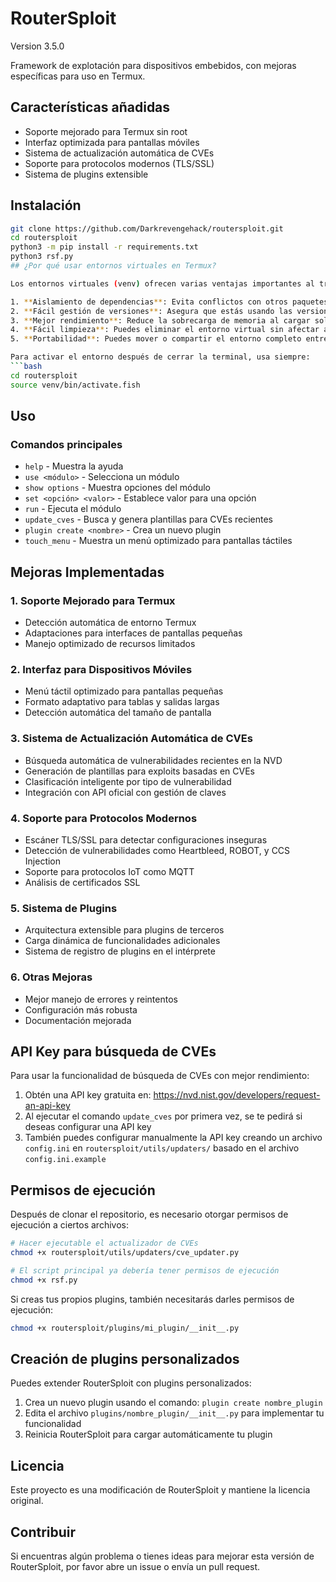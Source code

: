 # RouterSploit

Version 3.5.0

Framework de explotación para dispositivos embebidos, con mejoras específicas para uso en Termux.

## Características añadidas

- Soporte mejorado para Termux sin root
- Interfaz optimizada para pantallas móviles
- Sistema de actualización automática de CVEs
- Soporte para protocolos modernos (TLS/SSL)
- Sistema de plugins extensible

## Instalación

```bash
git clone https://github.com/Darkrevengehack/routersploit.git
cd routersploit
python3 -m pip install -r requirements.txt
python3 rsf.py
## ¿Por qué usar entornos virtuales en Termux?

Los entornos virtuales (venv) ofrecen varias ventajas importantes al trabajar con RouterSploit en Termux:

1. **Aislamiento de dependencias**: Evita conflictos con otros paquetes Python instalados en Termux
2. **Fácil gestión de versiones**: Asegura que estás usando las versiones correctas de cada biblioteca
3. **Mejor rendimiento**: Reduce la sobrecarga de memoria al cargar solo las bibliotecas necesarias
4. **Fácil limpieza**: Puedes eliminar el entorno virtual sin afectar al resto del sistema
5. **Portabilidad**: Puedes mover o compartir el entorno completo entre dispositivos

Para activar el entorno después de cerrar la terminal, usa siempre:
```bash
cd routersploit
source venv/bin/activate.fish
```

## Uso

### Comandos principales

- `help` - Muestra la ayuda
- `use <módulo>` - Selecciona un módulo
- `show options` - Muestra opciones del módulo
- `set <opción> <valor>` - Establece valor para una opción
- `run` - Ejecuta el módulo
- `update_cves` - Busca y genera plantillas para CVEs recientes
- `plugin create <nombre>` - Crea un nuevo plugin
- `touch_menu` - Muestra un menú optimizado para pantallas táctiles

## Mejoras Implementadas

### 1. Soporte Mejorado para Termux
- Detección automática de entorno Termux
- Adaptaciones para interfaces de pantallas pequeñas
- Manejo optimizado de recursos limitados

### 2. Interfaz para Dispositivos Móviles
- Menú táctil optimizado para pantallas pequeñas
- Formato adaptativo para tablas y salidas largas
- Detección automática del tamaño de pantalla

### 3. Sistema de Actualización Automática de CVEs
- Búsqueda automática de vulnerabilidades recientes en la NVD
- Generación de plantillas para exploits basadas en CVEs
- Clasificación inteligente por tipo de vulnerabilidad
- Integración con API oficial con gestión de claves

### 4. Soporte para Protocolos Modernos
- Escáner TLS/SSL para detectar configuraciones inseguras
- Detección de vulnerabilidades como Heartbleed, ROBOT, y CCS Injection
- Soporte para protocolos IoT como MQTT
- Análisis de certificados SSL

### 5. Sistema de Plugins
- Arquitectura extensible para plugins de terceros
- Carga dinámica de funcionalidades adicionales
- Sistema de registro de plugins en el intérprete

### 6. Otras Mejoras
- Mejor manejo de errores y reintentos
- Configuración más robusta
- Documentación mejorada

## API Key para búsqueda de CVEs

Para usar la funcionalidad de búsqueda de CVEs con mejor rendimiento:

1. Obtén una API key gratuita en: https://nvd.nist.gov/developers/request-an-api-key
2. Al ejecutar el comando `update_cves` por primera vez, se te pedirá si deseas configurar una API key
3. También puedes configurar manualmente la API key creando un archivo `config.ini` en `routersploit/utils/updaters/` basado en el archivo `config.ini.example`

## Permisos de ejecución

Después de clonar el repositorio, es necesario otorgar permisos de ejecución a ciertos archivos:

```bash
# Hacer ejecutable el actualizador de CVEs
chmod +x routersploit/utils/updaters/cve_updater.py

# El script principal ya debería tener permisos de ejecución
chmod +x rsf.py
```

Si creas tus propios plugins, también necesitarás darles permisos de ejecución:
```bash
chmod +x routersploit/plugins/mi_plugin/__init__.py
```

## Creación de plugins personalizados

Puedes extender RouterSploit con plugins personalizados:

1. Crea un nuevo plugin usando el comando: `plugin create nombre_plugin`
2. Edita el archivo `plugins/nombre_plugin/__init__.py` para implementar tu funcionalidad
3. Reinicia RouterSploit para cargar automáticamente tu plugin

## Licencia

Este proyecto es una modificación de RouterSploit y mantiene la licencia original.

## Contribuir

Si encuentras algún problema o tienes ideas para mejorar esta versión de RouterSploit, por favor abre un issue o envía un pull request.
```
